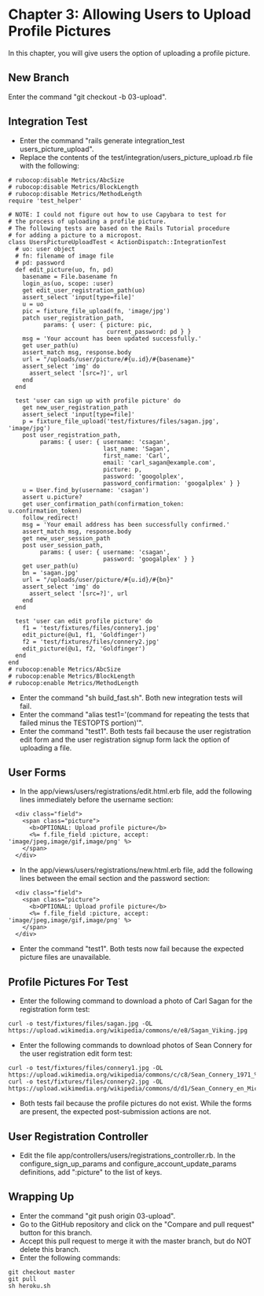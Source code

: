 # Chapter 3: Allowing Users to Upload Profile Pictures

In this chapter, you will give users the option of uploading a profile picture.

## New Branch
Enter the command "git checkout -b 03-upload".

## Integration Test
* Enter the command "rails generate integration_test users_picture_upload".
* Replace the contents of the test/integration/users_picture_upload.rb file with the following:
```
# rubocop:disable Metrics/AbcSize
# rubocop:disable Metrics/BlockLength
# rubocop:disable Metrics/MethodLength
require 'test_helper'

# NOTE: I could not figure out how to use Capybara to test for
# the process of uploading a profile picture.
# The following tests are based on the Rails Tutorial procedure
# for adding a picture to a micropost.
class UsersPictureUploadTest < ActionDispatch::IntegrationTest
  # uo: user object
  # fn: filename of image file
  # pd: password
  def edit_picture(uo, fn, pd)
    basename = File.basename fn
    login_as(uo, scope: :user)
    get edit_user_registration_path(uo)
    assert_select 'input[type=file]'
    u = uo
    pic = fixture_file_upload(fn, 'image/jpg')
    patch user_registration_path,
          params: { user: { picture: pic,
                            current_password: pd } }
    msg = 'Your account has been updated successfully.'
    get user_path(u)
    assert_match msg, response.body
    url = "/uploads/user/picture/#{u.id}/#{basename}"
    assert_select 'img' do
      assert_select '[src=?]', url
    end
  end

  test 'user can sign up with profile picture' do
    get new_user_registration_path
    assert_select 'input[type=file]'
    p = fixture_file_upload('test/fixtures/files/sagan.jpg', 'image/jpg')
    post user_registration_path,
         params: { user: { username: 'csagan',
                           last_name: 'Sagan',
                           first_name: 'Carl',
                           email: 'carl_sagan@example.com',
                           picture: p,
                           password: 'googolplex',
                           password_confirmation: 'googalplex' } }
    u = User.find_by(username: 'csagan')
    assert u.picture?
    get user_confirmation_path(confirmation_token: u.confirmation_token)
    follow_redirect!
    msg = 'Your email address has been successfully confirmed.'
    assert_match msg, response.body
    get new_user_session_path
    post user_session_path,
         params: { user: { username: 'csagan',
                           password: 'googalplex' } }
    get user_path(u)
    bn = 'sagan.jpg'
    url = "/uploads/user/picture/#{u.id}/#{bn}"
    assert_select 'img' do
      assert_select '[src=?]', url
    end
  end

  test 'user can edit profile picture' do
    f1 = 'test/fixtures/files/connery1.jpg'
    edit_picture(@u1, f1, 'Goldfinger')
    f2 = 'test/fixtures/files/connery2.jpg'
    edit_picture(@u1, f2, 'Goldfinger')
  end
end
# rubocop:enable Metrics/AbcSize
# rubocop:enable Metrics/BlockLength
# rubocop:enable Metrics/MethodLength
```
* Enter the command "sh build_fast.sh".  Both new integration tests will fail.
* Enter the command "alias test1='(command for repeating the tests that failed minus the TESTOPTS portion)'".
* Enter the command "test1".  Both tests fail because the user registration edit form and the user registration signup form lack the option of uploading a file.

## User Forms
* In the app/views/users/registrations/edit.html.erb file, add the following lines immediately before the username section:
```
  <div class="field">
    <span class="picture">
      <b>OPTIONAL: Upload profile picture</b>
      <%= f.file_field :picture, accept: 'image/jpeg,image/gif,image/png' %>
    </span>
  </div>
```
* In the app/views/users/registrations/new.html.erb file, add the following lines between the email section and the password section:
```
  <div class="field">
    <span class="picture">
      <b>OPTIONAL: Upload profile picture</b>
      <%= f.file_field :picture, accept: 'image/jpeg,image/gif,image/png' %>
    </span>
  </div>
```
* Enter the command "test1".  Both tests now fail because the expected picture files are unavailable.

## Profile Pictures For Test
* Enter the following command to download a photo of Carl Sagan for the registration form test:
```
curl -o test/fixtures/files/sagan.jpg -OL https://upload.wikimedia.org/wikipedia/commons/e/e8/Sagan_Viking.jpg
```
* Enter the following commands to download photos of Sean Connery for the user registration edit form test:
```
curl -o test/fixtures/files/connery1.jpg -OL https://upload.wikimedia.org/wikipedia/commons/c/c8/Sean_Connery_1971_%28cropped%29.jpg
curl -o test/fixtures/files/connery2.jpg -OL https://upload.wikimedia.org/wikipedia/commons/d/d1/Sean_Connery_en_Micheline_Roquebrune_%281983%29.jpg
```
* Both tests fail because the profile pictures do not exist.  While the forms are present, the expected post-submission actions are not.

## User Registration Controller
* Edit the file app/controllers/users/registrations_controller.rb.  In the configure_sign_up_params and configure_account_update_params definitions, add ":picture" to the list of keys.

## Wrapping Up
* Enter the command "git push origin 03-upload".
* Go to the GitHub repository and click on the "Compare and pull request" button for this branch.
* Accept this pull request to merge it with the master branch, but do NOT delete this branch.
* Enter the following commands:
```
git checkout master
git pull
sh heroku.sh
```
